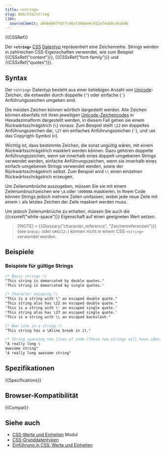 ```yaml
---
title: <string>
slug: Web/CSS/string
l10n:
  sourceCommit: a84b606ffd77c40a7306be6c932a74ab9ce6ab96
---
```


{{CSSRef}}

Der **`<string>`** [CSS](/de/docs/Web/CSS) [Datentyp](/de/docs/Web/CSS/CSS_Values_and_Units/CSS_data_types) repräsentiert eine Zeichenreihe. Strings werden in zahlreichen CSS-Eigenschaften verwendet, wie zum Beispiel {{CSSxRef("content")}}, {{CSSxRef("font-family")}} und {{CSSxRef("quotes")}}.

## Syntax

Der `<string>` Datentyp besteht aus einer beliebigen Anzahl von [Unicode](https://en.wikipedia.org/wiki/Unicode)-Zeichen, die entweder durch doppelte (`"`) oder einfache (`'`) Anführungszeichen umgeben sind.

Die meisten Zeichen können wörtlich dargestellt werden. Alle Zeichen können ebenfalls mit ihren jeweiligen [Unicode-Zeichencodes](https://en.wikipedia.org/wiki/Unicode#Code_point_planes_and_blocks) in Hexadezimalform dargestellt werden, in diesem Fall gehen sie einem Rückwärtsschrägstrich (`\`) voraus. Zum Beispiel stellt `\22` ein doppeltes Anführungszeichen dar, `\27` ein einfaches Anführungszeichen (`'`), und `\A9` das Copyright-Symbol (`©`).

Wichtig ist, dass bestimmte Zeichen, die sonst ungültig wären, mit einem Rückwärtsschrägstrich maskiert werden können. Dazu gehören doppelte Anführungszeichen, wenn sie innerhalb eines doppelt-umgebenen Strings verwendet werden, einfache Anführungszeichen, wenn sie innerhalb eines einfach-umgebenen Strings verwendet werden, sowie der Rückwärtsschrägstrich selbst. Zum Beispiel wird `\\` einen einzelnen Rückwärtsschrägstrich erzeugen.

Um Zeilenumbrüche auszugeben, müssen Sie sie mit einem Zeilenumbruchzeichen wie `\A` oder `\00000A` maskieren. In Ihrem Code können Strings jedoch mehrere Zeilen umfassen, wobei jede neue Zeile mit einem `\` als letztes Zeichen der Zeile maskiert werden muss.

Um jedoch Zeilenumbrüche zu erhalten, müssen Sie auch die {{cssxref("white-space")}} Eigenschaft auf einen geeigneten Wert setzen.

> [!NOTE] > {{Glossary("character_reference", "Zeichenreferenzen")}} (wie `&nbsp;` oder `&#8212;`) können nicht in einem CSS `<string>` verwendet werden.

## Beispiele

### Beispiele für gültige Strings

```css
/* Basic strings */
"This string is demarcated by double quotes."
'This string is demarcated by single quotes.'

/* Character escaping */
"This is a string with \" an escaped double quote."
"This string also has \22 an escaped double quote."
'This is a string with \' an escaped single quote.'
'This string also has \27 an escaped single quote.'
"This is a string with \\ an escaped backslash."

/* New line in a string */
"This string has a \Aline break in it."

/* String spanning two lines of code (these two strings will have identical output) */
"A really long \
awesome string"
"A really long awesome string"
```

## Spezifikationen

{{Specifications}}

## Browser-Kompatibilität

{{Compat}}

## Siehe auch

- [CSS-Werte und Einheiten](/de/docs/Web/CSS/CSS_Values_and_Units) Modul
- [CSS-Grunddatentypen](/de/docs/Web/CSS/CSS_Values_and_Units/CSS_data_types)
- [Einführung in CSS: Werte und Einheiten](/de/docs/Learn_web_development/Core/Styling_basics/Values_and_units)

